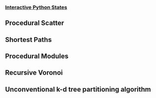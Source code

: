 ### [Interactive Python States](https://github.com/ribponce/particula/tree/master/tutorials/interactive_python_states)

## Procedural Scatter

## Shortest Paths

## Procedural Modules

## Recursive Voronoi

## Unconventional k-d tree partitioning algorithm


